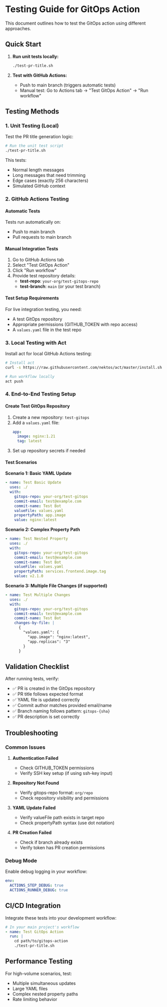 # Testing Guide for GitOps Action

This document outlines how to test the GitOps action using different approaches.

## Quick Start

1. **Run unit tests locally:**
   ```bash
   ./test-pr-title.sh
   ```

2. **Test with GitHub Actions:**
   - Push to main branch (triggers automatic tests)
   - Manual test: Go to Actions tab → "Test GitOps Action" → "Run workflow"

## Testing Methods

### 1. Unit Testing (Local)

Test the PR title generation logic:

```bash
# Run the unit test script
./test-pr-title.sh
```

This tests:
- Normal length messages
- Long messages that need trimming
- Edge cases (exactly 256 characters)
- Simulated GitHub context

### 2. GitHub Actions Testing

#### Automatic Tests
Tests run automatically on:
- Push to main branch
- Pull requests to main branch

#### Manual Integration Tests
1. Go to GitHub Actions tab
2. Select "Test GitOps Action"
3. Click "Run workflow"
4. Provide test repository details:
   - **test-repo**: `your-org/test-gitops-repo`
   - **test-branch**: `main` (or your test branch)

#### Test Setup Requirements
For live integration testing, you need:
- A test GitOps repository
- Appropriate permissions (GITHUB_TOKEN with repo access)
- A `values.yaml` file in the test repo

### 3. Local Testing with Act

Install act for local GitHub Actions testing:

```bash
# Install act
curl -s https://raw.githubusercontent.com/nektos/act/master/install.sh | sudo bash

# Run workflow locally
act push
```

### 4. End-to-End Testing Setup

#### Create Test GitOps Repository

1. Create a new repository: `test-gitops`
2. Add a `values.yaml` file:
   ```yaml
   app:
     image: nginx:1.21
     tag: latest
   ```
3. Set up repository secrets if needed

#### Test Scenarios

**Scenario 1: Basic YAML Update**
```yaml
- name: Test Basic Update
  uses: ./
  with:
    gitops-repo: your-org/test-gitops
    commit-email: test@example.com
    commit-name: Test Bot
    valueFile: values.yaml
    propertyPath: app.image
    value: nginx:latest
```

**Scenario 2: Complex Property Path**
```yaml
- name: Test Nested Property
  uses: ./
  with:
    gitops-repo: your-org/test-gitops
    commit-email: test@example.com
    commit-name: Test Bot
    valueFile: values.yaml
    propertyPath: services.frontend.image.tag
    value: v2.1.0
```

**Scenario 3: Multiple File Changes (if supported)**
```yaml
- name: Test Multiple Changes
  uses: ./
  with:
    gitops-repo: your-org/test-gitops
    commit-email: test@example.com
    commit-name: Test Bot
    changes-by-file: |
      {
        "values.yaml": {
          "app.image": "nginx:latest",
          "app.replicas": "3"
        }
      }
```

## Validation Checklist

After running tests, verify:

- ✅ PR is created in the GitOps repository
- ✅ PR title follows expected format
- ✅ YAML file is updated correctly
- ✅ Commit author matches provided email/name
- ✅ Branch naming follows pattern: `gitops-{sha}`
- ✅ PR description is set correctly

## Troubleshooting

### Common Issues

1. **Authentication Failed**
   - Check GITHUB_TOKEN permissions
   - Verify SSH key setup (if using ssh-key input)

2. **Repository Not Found**
   - Verify gitops-repo format: `org/repo`
   - Check repository visibility and permissions

3. **YAML Update Failed**
   - Verify valueFile path exists in target repo
   - Check propertyPath syntax (use dot notation)

4. **PR Creation Failed**
   - Check if branch already exists
   - Verify token has PR creation permissions

### Debug Mode

Enable debug logging in your workflow:

```yaml
env:
  ACTIONS_STEP_DEBUG: true
  ACTIONS_RUNNER_DEBUG: true
```

## CI/CD Integration

Integrate these tests into your development workflow:

```yaml
# In your main project's workflow
- name: Test GitOps Action
  run: |
    cd path/to/gitops-action
    ./test-pr-title.sh
```

## Performance Testing

For high-volume scenarios, test:
- Multiple simultaneous updates
- Large YAML files
- Complex nested property paths
- Rate limiting behavior